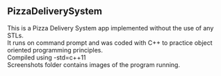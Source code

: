 ## PizzaDeliverySystem
This is a Pizza Delivery System app implemented without the use of any STLs. <br/>
It runs on command prompt and was coded with C++ to practice object oriented programming principles. <br/>
Compiled using -std=c++11 <br/>
Screenshots folder contains images of the program running. <br/>
